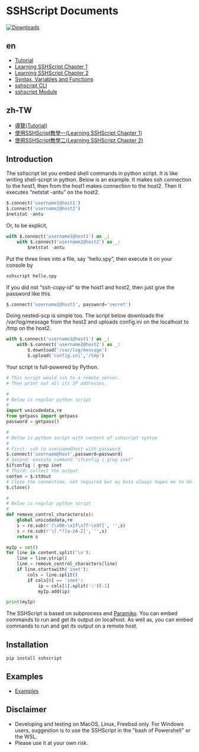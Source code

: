 # SSHScript Documents

[![Downloads](https://pepy.tech/badge/sshscript)](https://pepy.tech/project/sshscript)

## en

- [Tutorial](https://iapyeh.github.io/sshscript/tutorial) 
- [Learning SSHScript Chapter 1](https://iapyeh.github.io/sshscript/learn-chap01)
- [Learning SSHScript Chapter 2](https://iapyeh.github.io/sshscript/learn-chap02)
- [Syntax, Variables and Functions](https://iapyeh.github.io/sshscript/syntax)
- [sshscript CLI](https://iapyeh.github.io/sshscript/cli)
- [sshscript Module](https://iapyeh.github.io/sshscript/module) 

## zh-TW

- [導覽(Tutorial)](https://iapyeh.github.io/sshscript/tutorial.zh-tw)
- [使用SSHScript教學一(Learning SSHScript Chapter 1)](https://iapyeh.github.io/sshscript/learn-chap01.zh-tw)
- [使用SSHScript教學二(Learning SSHScript Chapter 2)](https://iapyeh.github.io/sshscript/learn-chap02.zh-tw)

## Introduction

The sshscript let you embed shell commands in python script. It is like writing shell-script in python. Below is an example. It makes ssh connection to the host1, then from the host1 makes connection to the host2. Then It executes “netstat -antu” on the host2.

```python
$.connect('username1@host1')
$.connect('username2@host2')
$netstat -antu
```

Or, to be explicit,

```python
with $.connect('username1@host1') as _:
    with $.connect('username2@host2') as _:
        $netstat -antu
```

Put the three lines into a file, say “hello.spy”, then execute it on your console by

```bash
sshscript hello.spy
```

If you did not “ssh-copy-id” to the host1 and host2, then just give the password like this

```python
$.connect('username1@host1', password='secret')
```

Doing nested-scp is simple too. The script below downloads the /var/log/message from the host2 and uploads config.ini on the localhost to  /tmp on the host2.

```python
with $.connect('username1@host1') as _:
    with $.connect('username2@host2') as _:
        $.download('/var/log/message')
        $.upload('config.ini','/tmp')
```

Your script is full-powered by Python.

```python
# This script would ssh to a remote server.
# Then print out all its IP addresses.

#
# Below is regular python script
#
import unicodedata,re
from getpass import getpass
password = getpass()

#
# Below is python script with content of sshscript syntax
#
# First: ssh to username@host with password
$.connect('username@host',password=password)
# Second: execute command "ifconfig | grep inet"
$ifconfig | grep inet
# Third: collect the output
conten = $.stdout
# Close the connection, not required but my boss always hopes me to do.
$.close()

#
# Below is regular python script
#
def remove_control_characters(s):
    global unicodedata,re
    s = re.sub(r'[\x00-\x1f\x7f-\x9f]', '',s)
    s = re.sub(r'\[.*?[a-zA-Z]', '',s)
    return s

myIp = set()
for line in content.split('\n'):
    line = line.strip()
    line = remove_control_characters(line)
    if line.startswith('inet'):
        cols = line.split()
        if cols[0] == 'inet':
            ip = cols[1].split(':')[-1]
            myIp.add(ip)

print(myIp)
```

The SSHScript is based on subprocess and [Paramiko](https://www.paramiko.org/). You can embed commands to run and get its output on localhost. As well as, you can embed commands to run and get its output on a remote host.

## Installation

```python
pip install sshscript
```
## Examples

- [Examples](https://iapyeh.github.io/sshscript/examples) 

## Disclaimer

- Developing and testing on MacOS, Linux, Freebsd only. For Windows users, suggestion is to use the SSHScript in the "bash of Powershell" or the WSL.
- Please use it at your own risk.
